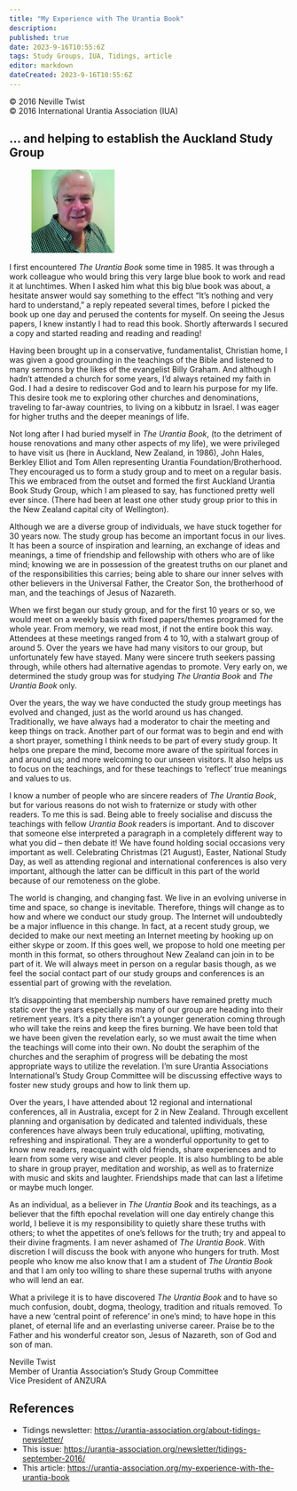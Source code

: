```yaml
---
title: "My Experience with The Urantia Book"
description: 
published: true
date: 2023-9-16T10:55:6Z
tags: Study Groups, IUA, Tidings, article
editor: markdown
dateCreated: 2023-9-16T10:55:6Z
---
```


<p class="v-card v-sheet theme--light gray lighten-3 px-2">© 2016 Neville Twist<br>© 2016 International Urantia Association (IUA)</p>

## … and helping to establish the Auckland Study Group

<figure id="Figure_1" class="image urantiapedia image-style-align-left">
<img src="../../../image/article/IUA_Tidings/Neville-Twist-150x150.jpg">
</figure>

I first encountered _The Urantia Book_ some time in 1985. It was through a work colleague who would bring this very large blue book to work and read it at lunchtimes. When I asked him what this big blue book was about, a hesitate answer would say something to the effect “It’s nothing and very hard to understand,” a reply repeated several times, before I picked the book up one day and perused the contents for myself. On seeing the Jesus papers, I knew instantly I had to read this book. Shortly afterwards I secured a copy and started reading and reading and reading!

Having been brought up in a conservative, fundamentalist, Christian home, I was given a good grounding in the teachings of the Bible and listened to many sermons by the likes of the evangelist Billy Graham. And although I hadn’t attended a church for some years, I’d always retained my faith in God. I had a desire to rediscover God and to learn his purpose for my life. This desire took me to exploring other churches and denominations, traveling to far-away countries, to living on a kibbutz in Israel. I was eager for higher truths and the deeper meanings of life.

Not long after I had buried myself in _The Urantia Book_, (to the detriment of house renovations and many other aspects of my life), we were privileged to have visit us (here in Auckland, New Zealand, in 1986), John Hales, Berkley Elliot and Tom Allen representing Urantia Foundation/Brotherhood. They encouraged us to form a study group and to meet on a regular basis. This we embraced from the outset and formed the first Auckland Urantia Book Study Group, which I am pleased to say, has functioned pretty well ever since. (There had been at least one other study group prior to this in the New Zealand capital city of Wellington).

Although we are a diverse group of individuals, we have stuck together for 30 years now. The study group has become an important focus in our lives. It has been a source of inspiration and learning, an exchange of ideas and meanings, a time of friendship and fellowship with others who are of like mind; knowing we are in possession of the greatest truths on our planet and of the responsibilities this carries; being able to share our inner selves with other believers in the Universal Father, the Creator Son, the brotherhood of man, and the teachings of Jesus of Nazareth.

When we first began our study group, and for the first 10 years or so, we would meet on a weekly basis with fixed papers/themes programed for the whole year. From memory, we read most, if not the entire book this way. Attendees at these meetings ranged from 4 to 10, with a stalwart group of around 5. Over the years we have had many visitors to our group, but unfortunately few have stayed. Many were sincere truth seekers passing through, while others had alternative agendas to promote. Very early on, we determined the study group was for studying _The Urantia Book_ and _The Urantia Book_ only.

Over the years, the way we have conducted the study group meetings has evolved and changed, just as the world around us has changed. Traditionally, we have always had a moderator to chair the meeting and keep things on track. Another part of our format was to begin and end with a short prayer, something I think needs to be part of every study group. It helps one prepare the mind, become more aware of the spiritual forces in and around us; and more welcoming to our unseen visitors. It also helps us to focus on the teachings, and for these teachings to ‘reflect’ true meanings and values to us.

I know a number of people who are sincere readers of _The Urantia Book_, but for various reasons do not wish to fraternize or study with other readers. To me this is sad. Being able to freely socialise and discuss the teachings with fellow _Urantia Book_ readers is important. And to discover that someone else interpreted a paragraph in a completely different way to what you did – then debate it! We have found holding social occasions very important as well. Celebrating Christmas (21 August), Easter, National Study Day, as well as attending regional and international conferences is also very important, although the latter can be difficult in this part of the world because of our remoteness on the globe.

The world is changing, and changing fast. We live in an evolving universe in time and space, so change is inevitable. Therefore, things will change as to how and where we conduct our study group. The Internet will undoubtedly be a major influence in this change. In fact, at a recent study group, we decided to make our next meeting an Internet meeting by hooking up on either skype or zoom. If this goes well, we propose to hold one meeting per month in this format, so others throughout New Zealand can join in to be part of it. We will always meet in person on a regular basis though, as we feel the social contact part of our study groups and conferences is an essential part of growing with the revelation.

It’s disappointing that membership numbers have remained pretty much static over the years especially as many of our group are heading into their retirement years. It’s a pity there isn’t a younger generation coming through who will take the reins and keep the fires burning. We have been told that we have been given the revelation early, so we must await the time when the teachings will come into their own. No doubt the seraphim of the churches and the seraphim of progress will be debating the most appropriate ways to utilize the revelation. I’m sure Urantia Associations International’s Study Group Committee will be discussing effective ways to foster new study groups and how to link them up.

Over the years, I have attended about 12 regional and international conferences, all in Australia, except for 2 in New Zealand. Through excellent planning and organisation by dedicated and talented individuals, these conferences have always been truly educational, uplifting, motivating, refreshing and inspirational. They are a wonderful opportunity to get to know new readers, reacquaint with old friends, share experiences and to learn from some very wise and clever people. It is also humbling to be able to share in group prayer, meditation and worship, as well as to fraternize with music and skits and laughter. Friendships made that can last a lifetime or maybe much longer.

As an individual, as a believer in _The Urantia Book_ and its teachings, as a believer that the fifth epochal revelation will one day entirely change this world, I believe it is my responsibility to quietly share these truths with others; to whet the appetites of one’s fellows for the truth; try and appeal to their divine fragments. I am never ashamed of _The Urantia Book_. With discretion I will discuss the book with anyone who hungers for truth. Most people who know me also know that I am a student of _The Urantia Book_ and that I am only too willing to share these supernal truths with anyone who will lend an ear.

What a privilege it is to have discovered _The Urantia Book_ and to have so much confusion, doubt, dogma, theology, tradition and rituals removed. To have a new ‘central point of reference’ in one’s mind; to have hope in this planet, of eternal life and an everlasting universe career. Praise be to the Father and his wonderful creator son, Jesus of Nazareth, son of God and son of man.

Neville Twist  
Member of Urantia Association’s Study Group Committee  
Vice President of ANZURA
<br style="clear:both;"/>

## References

- Tidings newsletter: https://urantia-association.org/about-tidings-newsletter/
- This issue: https://urantia-association.org/newsletter/tidings-september-2016/
- This article: https://urantia-association.org/my-experience-with-the-urantia-book